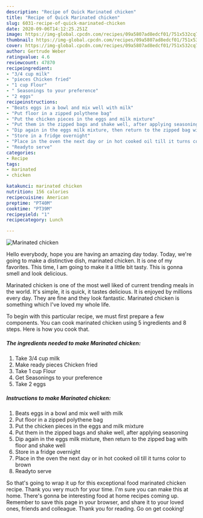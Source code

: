 ```yaml
---
description: "Recipe of Quick Marinated chicken"
title: "Recipe of Quick Marinated chicken"
slug: 6031-recipe-of-quick-marinated-chicken
date: 2020-09-06T14:12:25.251Z
image: https://img-global.cpcdn.com/recipes/09a5807ad8edcf01/751x532cq70/marinated-chicken-recipe-main-photo.jpg
thumbnail: https://img-global.cpcdn.com/recipes/09a5807ad8edcf01/751x532cq70/marinated-chicken-recipe-main-photo.jpg
cover: https://img-global.cpcdn.com/recipes/09a5807ad8edcf01/751x532cq70/marinated-chicken-recipe-main-photo.jpg
author: Gertrude Weber
ratingvalue: 4.6
reviewcount: 47870
recipeingredient:
- "3/4 cup milk"
- "pieces Chicken fried"
- "1 cup Flour"
- " Seasonings to your preference"
- "2 eggs"
recipeinstructions:
- "Beats eggs in a bowl and mix well with milk"
- "Put floor in a zipped polythene bag"
- "Put the chicken pieces in the eggs and milk mixture"
- "Put them in the zipped bags and shake well, after applying seasoning"
- "Dip again in the eggs milk mixture, then return to the zipped bag with floor and shake well"
- "Store in a fridge overnight"
- "Place in the oven the next day or in hot cooked oil till it turns color to brown"
- "Readyto serve"
categories:
- Recipe
tags:
- marinated
- chicken

katakunci: marinated chicken 
nutrition: 156 calories
recipecuisine: American
preptime: "PT40M"
cooktime: "PT39M"
recipeyield: "1"
recipecategory: Lunch

---
```



![Marinated chicken](https://img-global.cpcdn.com/recipes/09a5807ad8edcf01/751x532cq70/marinated-chicken-recipe-main-photo.jpg)

Hello everybody, hope you are having an amazing day today. Today, we're going to make a distinctive dish, marinated chicken. It is one of my favorites. This time, I am going to make it a little bit tasty. This is gonna smell and look delicious.

Marinated chicken is one of the most well liked of current trending meals in the world. It's simple, it is quick, it tastes delicious. It is enjoyed by millions every day. They are fine and they look fantastic. Marinated chicken is something which I've loved my whole life.




To begin with this particular recipe, we must first prepare a few components. You can cook marinated chicken using 5 ingredients and 8 steps. Here is how you cook that.

<!--inarticleads1-->

##### The ingredients needed to make Marinated chicken:

1. Take 3/4 cup milk
1. Make ready pieces Chicken fried
1. Take 1 cup Flour
1. Get  Seasonings to your preference
1. Take 2 eggs




<!--inarticleads2-->

##### Instructions to make Marinated chicken:

1. Beats eggs in a bowl and mix well with milk
1. Put floor in a zipped polythene bag
1. Put the chicken pieces in the eggs and milk mixture
1. Put them in the zipped bags and shake well, after applying seasoning
1. Dip again in the eggs milk mixture, then return to the zipped bag with floor and shake well
1. Store in a fridge overnight
1. Place in the oven the next day or in hot cooked oil till it turns color to brown
1. Readyto serve




So that's going to wrap it up for this exceptional food marinated chicken recipe. Thank you very much for your time. I'm sure you can make this at home. There's gonna be interesting food at home recipes coming up. Remember to save this page in your browser, and share it to your loved ones, friends and colleague. Thank you for reading. Go on get cooking!
